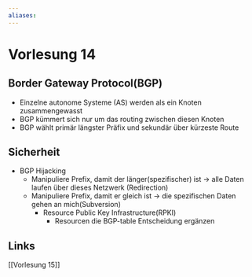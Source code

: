 ```yaml
---
aliases: 
---
```

# Vorlesung 14 
## Border Gateway Protocol(BGP)
- Einzelne autonome Systeme (AS) werden als ein Knoten zusammengewasst
- BGP kümmert sich nur um das routing zwischen diesen Knoten
- BGP wählt primär längster Präfix und sekundär über kürzeste Route
## Sicherheit
- BGP Hijacking
	- Manipuliere Prefix, damit der länger(spezifischer) ist -> alle Daten laufen über dieses Netzwerk (Redirection)
	- Manipuliere Prefix, damit er gleich ist -> die spezifischen Daten gehen an mich(Subversion)
		- Resource Public Key Infrastructure(RPKI)
			- Resourcen die BGP-table Entscheidung ergänzen
## Links
[[Vorlesung 15]]
